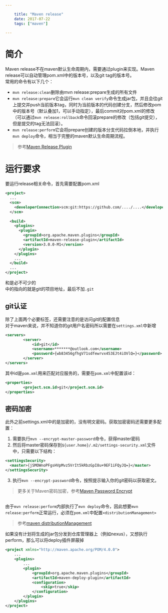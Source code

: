 ```yaml
---

    title: "Maven release"
    date: 2017-07-22
    tags: ["maven"]

---
```


# 简介
Maven release不在maven默认生命周期内，需要通过plugin来实现。Maven release可以自动管理pom.xml中的版本号，以及git tag的版本号。  
常用的命令有以下几个：
* `mvn release:clean`删除由mvn release:prepare生成的所有文件
* `mvn release:prepare`它会运行`mvn clean verify`命令生成jar包，并且会往git上提交并push当前版本tag，同时为当前版本的代码创建分支，然后修改pom中的版本号（默认叠加1，可以手动指定），最后commit对pom.xml的修改（可以通过`mvn release:rollback`命令回滚prepare的修改（包括git提交），但是提交的tag无法回滚）。  
* `mvn release:perform`它会将prepare创建的版本分支代码拉倒本地，并执行`mvn deploy`命令，相当于完整的maven默认生命周期流程。  
> 参考[Maven Release Plugin](http://maven.apache.org/maven-release/maven-release-plugin/index.html)

# 运行要求
要运行release相关命令，首先需要配置pom.xml
```xml
<project>
  ...
  <scm>
    <developerConnection>scm:git:https://github.com/..../....</developerConnection>
  </scm>
  
  <build>
    <plugins>
      <plugin>
        <groupId>org.apache.maven.plugins</groupId>
        <artifactId>maven-release-plugin</artifactId>
        <version>3.0.0-M1</version>
      </plugin>
    </plugins>
    ...
  </build>
  ...
</project>
```
<scm>和<plugin>是必不可少的  
<scm>中的<developerConnection>指向的就是git的项目地址，最后不加`.git`  

## git认证
除了上面两个必要标签，还需要注意的是访问git的配置信息  
对于maven来说，并不知道你的git用户名密码所以需要在`settings.xml`中新增  
```xml
<servers>
        <server>
            <id>git</id>
            <username>*******@outlook.com</username>
            <password>{wb83456gfhgV71sdfewrvx453EJt4iOVlQ=}</password>
        </server>
</servers>
```
其中id是`pom.xml`用来匹配对应服务的，需要在`pom.xml`中配置该id：  
```xml
<properties>
        <project.scm.id>git</project.scm.id>
</properties>
```

## 密码加密
此外之前settings.xml中的<server><password>是加密的，没有明文密码。获取加密密码还需要更多配置：  
1. 需要执行`mvn --encrypt-master-password`命令，获得master密码
2. 然后将master密码保存到`${user.home}/.m2/settings-security.xml`文件中，只需要以下结构：  
```xml
<settingsSecurity>
  <master>{jSMOWnoPFgsHVpMvz5VrIt5kRbzGpI8u+9EF1iFQyJQ=}</master>
</settingsSecurity>
```
3. 执行`mvn --encrypt-password`命令，按照提示输入你的git密码以获取密文。  

> 更多关于Maven密码加密，参考[Maven Password Encrypt](http://maven.apache.org/guides/mini/guide-encryption.html#Tips)

## <distributionManagement>
由于`mvn release:perform`内部执行了`mvn deploy`命令，因此想要`mvn release:perform`正常运行，必须在`pom.xml`中配置`<distributionManagement>`    
> 参考[maven distributionManagement](https://maven.apache.org/pom.html#Distribution_Management)  

如果没有计划将生成的jar包分发到仓库管理器上（例如nexus），又想执行perform，那么可以将deploy插件屏蔽掉
```xml
<project xmlns="http://maven.apache.org/POM/4.0.0">
    ...
    <plugins>
        ...
        <plugin>
            <groupId>org.apache.maven.plugins</groupId>
            <artifactId>maven-deploy-plugin</artifactId>
            <configuration>
                <skip>true</skip>
            </configuration>
        </plugin>
    </plugins>
</project>
```